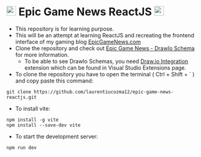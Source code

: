 # <img src="https://user-images.githubusercontent.com/25181517/183897015-94a058a6-b86e-4e42-a37f-bf92061753e5.png" alt="react" width="25" height="25"/> Epic Game News ReactJS <img src="https://user-images.githubusercontent.com/25181517/183897015-94a058a6-b86e-4e42-a37f-bf92061753e5.png" alt="react" width="25" height="25"/>

- This repository is for learning purpose.
- This will be an attempt at learning ReactJS and recreating the frontend interface of my gaming blog [EpicGameNews.com](https://epicgamenews.com/)
- Clone the repository and check out [Epic Game News - DrawIo Schema](https://github.com/laurentiucozma12/epic-game-news-reactjs/blob/master/epic-game-news.drawio) for more information.
  - To be able to see DrawIo Schemas, you need [Draw.io Integration](https://marketplace.visualstudio.com/items?itemName=hediet.vscode-drawio) extension which can be found in Visual Studio Extensions page.
- To clone the repository you have to open the terminal ( Ctrl + Shift + ` ) and copy paste this command:
```
git clone https://github.com/laurentiucozma12/epic-game-news-reactjs.git
```
- To install vite:
```
npm install -g vite
npm install --save-dev vite
```
- To start the development server:
```
npm run dev
```